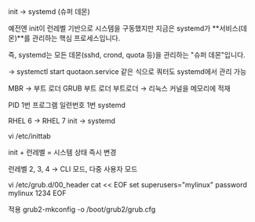 init → systemd (슈퍼 데몬)

예전엔 init이 런레벨 기반으로 시스템을 구동했지만
지금은 systemd가 **서비스(데몬)**를 관리하는 핵심 프로세스입니다.

즉, systemd는 모든 데몬(sshd, crond, quota 등)을 관리하는 "슈퍼 데몬"입니다.

→ systemctl start quotaon.service 같은 식으로 쿼터도 systemd에서 관리 가능

MBR → 부트 로더
GRUB 부트 로더
부트로더 → 리눅스 커널을 메모리에 적재

PID 1번
프로그램 일련번호 1번
systemd

RHEL 6 → RHEL 7
init → systemd

vi /etc/inittab

init + 런레벨 = 시스템 상태 즉시 변경

런레벨 2, 3, 4 → CLI 모드, 다중 사용자 모드



vi /etc/grub.d/00_header
cat << EOF
set superusers="mylinux"
password mylinux 1234
EOF

적용
grub2-mkconfig -o /boot/grub2/grub.cfg

